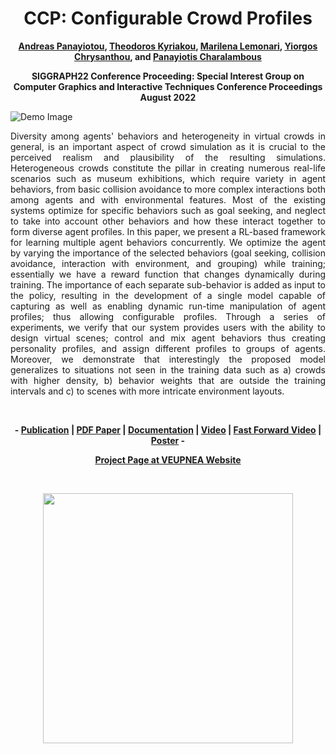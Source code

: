 <div align="center">
<h1>CCP: Configurable Crowd Profiles</h1>
<strong><a href="https://www.apanayiotou.com/" target="_blank">Andreas Panayiotou</a>, <a href="https://www.theodoroskyriakou.com" target="_blank">Theodoros Kyriakou</a>, <a href="https://marilenalemonari.github.io/" target="_blank">Marilena Lemonari</a>, <a href="http://www.cs.ucy.ac.cy/~yiorgos/" target="_blank">Yiorgos
Chrysanthou</a>, and <a href="https://totis77.github.io/" target="_blank">Panayiotis Charalambous</a>

SIGGRAPH22 Conference Proceeding: Special Interest Group on Computer Graphics and Interactive Techniques Conference Proceedings</br>
August 2022</strong>
</div>

![Demo Image](https://github.com/veupnea/CCP/blob/main/Images/demo.png)

<p align="justify">
Diversity among agents' behaviors and heterogeneity in virtual crowds in general, is an important aspect of crowd simulation as it is crucial to the perceived realism and plausibility of the resulting simulations. Heterogeneous crowds constitute the pillar in creating numerous real-life scenarios such as museum exhibitions, which require variety in agent behaviors, from basic collision avoidance to more complex interactions both among agents and with environmental features. Most of the existing systems optimize for specific behaviors such as goal seeking, and neglect to take into account other behaviors and how these interact together to form diverse agent profiles. In this paper, we present a RL-based framework for learning multiple agent behaviors concurrently. We optimize the agent by varying the importance of the selected behaviors (goal seeking, collision avoidance, interaction with environment, and grouping) while training; essentially we have a reward function that changes dynamically during training. The importance of each separate sub-behavior is added as input to the policy, resulting in the development of a single model capable of capturing as well as enabling dynamic run-time manipulation of agent profiles; thus allowing configurable profiles. Through a series of experiments, we verify that our system provides users with the ability to design virtual scenes; control and mix agent behaviors thus creating personality profiles, and assign different profiles to groups of agents. Moreover, we demonstrate that interestingly the proposed model generalizes to situations not seen in the training data such as a) crowds with higher density, b) behavior weights that are outside the training intervals and c) to scenes with more intricate environment layouts.
</p>

<br>

<p align="center"><strong>
	- <a href="https://dl.acm.org/doi/10.1145/3528233.3530712" target="_blank">Publication</a>  | <a href="https://github.com/veupnea/CCP/blob/main/PDF%20Files/CCP_Configurable_Crowd_Profiles.pdf" target="_blank">PDF Paper</a> | <a href="https://github.com/veupnea/CCP/blob/main/PDF%20Files/Documentation.pdf" target="_blank">Documentation</a> | <a href="https://www.youtube.com/watch?v=k5SAOnisBas" target="_blank">Video</a> | <a href="https://www.youtube.com/watch?v=VkHZQYRP0w4" target="_blank">Fast Forward Video</a> | <a href="https://github.com/veupnea/CCP/blob/main/PDF%20Files/CCP-Poster.pdf" target="_blank">Poster</a> -
</strong>
</p>

<p align="center"><strong>
 <a href="https://veupnea.github.io/publication_pages/siggraph22-ccp.html" target="_blank">Project Page at VEUPNEA Website
</strong></p>

<br>

<p align="center" dir="auto">
	<a href="https://www.youtube.com/watch?v=k5SAOnisBas" rel="nofollow">
		<img align="center" width="400px" src="https://github.com/veupnea/CCP/blob/main/Images/youtube_image.png"/>
	</a>
</p>






